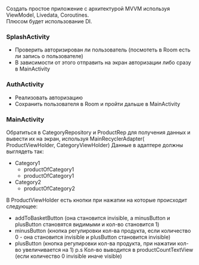 
Создать простое приложение с архитектурой MVVM используя ViewModel, Livedata, Coroutines.  
Плюсом будет использование DI.

### SplashActivity
 * Проверить авторизирован ли пользователь (посмотеть в Room есть ли запись о пользователе)
 * В зависимости от этого отправить на экран авторизации либо сразу в MainActivity

### AuthActivity
 * Реализовать авторизацию
 * Сохранить пользователя в Room и пройти дальше в MainActivity

### MainActivity
Обратиться в CategoryRepository и ProductRep для получения данных и вывести их на экран, используя MainRecyclerAdapter( ProductViewHolder, CategoryViewHolder)
Данные в адаптере должны выглядеть так:
- Category1
  - productOfCategory1
  - productOfCategory1
- Category2
  - productOfCategory2
 
В ProductViewHolder есть кнопки при нажатии на которые происходит следующее:
* addToBasketButton (она становится invisible, а minusButton и plusButton становятся видимыми и кол-во становится 1)
 * minusButton (кнопка регулировки кол-ва продукта, если количество 0 - она становится invisible и plusButton становится invisible)
 * plusButton (кнопка регулировки кол-ва продукта, при нажатии кол-во увеличивается на 1)
p.s Кол-во выводится в productCountTextView (если количество 0 invisible иначе visible)
